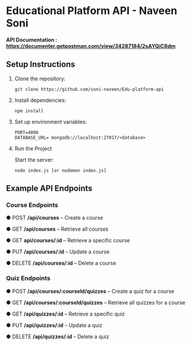 # Educational Platform API - Naveen Soni

#### API Documentation : https://documenter.getpostman.com/view/34287184/2sAYQiC8dm

## Setup Instructions

1. Clone the repository:
   ```
   git clone https://github.com/soni-naveen/Edu-platform-api
   ```
2. Install dependencies:
   ```
   npm install
   ```
3. Set up environment variables:

   ```
   PORT=4000
   DATABASE_URL= mongodb://localhost:27017/<database>
   ```

4. Run the Project

   Start the server:
   
   ```
   node index.js [or nodemon index.js]
   ```

## Example API Endpoints

### Course Endpoints

● POST **/api/courses** – Create a course

● GET **/api/courses** – Retrieve all courses

● GET **api/courses/:id** – Retrieve a specific course

● PUT **/api/courses/:id** – Update a course

● DELETE **/api/courses/:id** – Delete a course

### Quiz Endpoints

● POST **/api/courses/:courseId/quizzes** – Create a quiz for a course

● GET **/api/courses/:courseId/quizzes** – Retrieve all quizzes for a course

● GET **/api/quizzes/:id** – Retrieve a specific quiz

● PUT **/api/quizzes/:id** – Update a quiz

● DELETE **/api/quizzes/:id** – Delete a quiz
